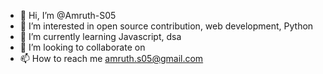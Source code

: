 - 👋 Hi, I’m @Amruth-S05
- 👀 I’m interested in open source contribution, web development, Python
- 🌱 I’m currently learning Javascript, dsa
- 💞️ I’m looking to collaborate on 
- 📫 How to reach me amruth.s05@gmail.com

<!---
Amruth-S05/Amruth-S05 is a ✨ special ✨ repository because its `README.md` (this file) appears on your GitHub profile.
You can click the Preview link to take a look at your changes.
--->
